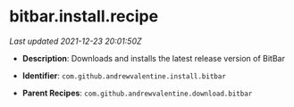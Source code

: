 # bitbar.install.recipe

_Last updated 2021-12-23 20:01:50Z_

- **Description**: Downloads and installs the latest release version of BitBar

- **Identifier**: `com.github.andrewvalentine.install.bitbar`

- **Parent Recipes**: `com.github.andrewvalentine.download.bitbar`
